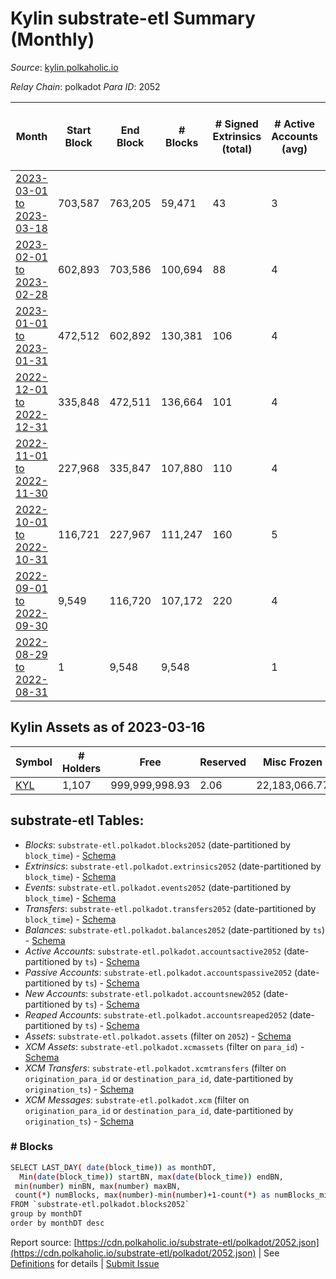 # Kylin substrate-etl Summary (Monthly)

_Source_: [kylin.polkaholic.io](https://kylin.polkaholic.io)

*Relay Chain*: polkadot
*Para ID*: 2052



| Month | Start Block | End Block | # Blocks | # Signed Extrinsics (total) | # Active Accounts (avg) | # Addresses with Balances (max) | Issues |
| ----- | ----------- | --------- | -------- | --------------------------- | ----------------------- | ------------------------------- | ------ |
| [2023-03-01 to 2023-03-18](/polkadot/2052-kylin/2023-03-31.md) | 703,587 | 763,205 | 59,471 | 43 | 3 | 1,107 | - 148 (0.25%) |   
| [2023-02-01 to 2023-02-28](/polkadot/2052-kylin/2023-02-28.md) | 602,893 | 703,586 | 100,694 | 88 | 4 | 1,106 | -   |   
| [2023-01-01 to 2023-01-31](/polkadot/2052-kylin/2023-01-31.md) | 472,512 | 602,892 | 130,381 | 106 | 4 | 1,106 | -   |   
| [2022-12-01 to 2022-12-31](/polkadot/2052-kylin/2022-12-31.md) | 335,848 | 472,511 | 136,664 | 101 | 4 | 1,104 | -   |   
| [2022-11-01 to 2022-11-30](/polkadot/2052-kylin/2022-11-30.md) | 227,968 | 335,847 | 107,880 | 110 | 4 | 1,103 | -   |   
| [2022-10-01 to 2022-10-31](/polkadot/2052-kylin/2022-10-31.md) | 116,721 | 227,967 | 111,247 | 160 | 5 | 1,102 | -   |   
| [2022-09-01 to 2022-09-30](/polkadot/2052-kylin/2022-09-30.md) | 9,549 | 116,720 | 107,172 | 220 | 4 | 1,065 | -   |   
| [2022-08-29 to 2022-08-31](/polkadot/2052-kylin/2022-08-31.md) | 1 | 9,548 | 9,548 |  | 1 | 1 | -   |   

## Kylin Assets as of 2023-03-16



| Symbol | # Holders | Free | Reserved | Misc Frozen | Frozen | Price | AssetID | 
| ----- | --------- | ---- | -------- | ----------- | ------ | ----- | --- |
| [KYL](/polkadot/assets/KYL) | 1,107 | 999,999,998.93  | 2.06  | 22,183,066.77   |   |  |   `{"Token":"KYL"}` | 

## substrate-etl Tables:

* _Blocks_: `substrate-etl.polkadot.blocks2052` (date-partitioned by `block_time`) - [Schema](/schema/balances.json)
* _Extrinsics_: `substrate-etl.polkadot.extrinsics2052` (date-partitioned by `block_time`) - [Schema](/schema/extrinsics.json)
* _Events_: `substrate-etl.polkadot.events2052` (date-partitioned by `block_time`) - [Schema](/schema/events.json)
* _Transfers_: `substrate-etl.polkadot.transfers2052` (date-partitioned by `block_time`) - [Schema](/schema/transfers.json)
* _Balances_: `substrate-etl.polkadot.balances2052` (date-partitioned by `ts`) - [Schema](/schema/balances.json)
* _Active Accounts_: `substrate-etl.polkadot.accountsactive2052` (date-partitioned by `ts`) - [Schema](/schema/accountsactive.json)
* _Passive Accounts_: `substrate-etl.polkadot.accountspassive2052` (date-partitioned by `ts`) - [Schema](/schema/accountspassive.json)
* _New Accounts_: `substrate-etl.polkadot.accountsnew2052` (date-partitioned by `ts`) - [Schema](/schema/accountsnew.json)
* _Reaped Accounts_: `substrate-etl.polkadot.accountsreaped2052` (date-partitioned by `ts`) - [Schema](/schema/accountsreaped.json)
* _Assets_: `substrate-etl.polkadot.assets` (filter on `2052`) - [Schema](/schema/assets.json)
* _XCM Assets_: `substrate-etl.polkadot.xcmassets` (filter on `para_id`) - [Schema](/schema/xcmassets.json)
* _XCM Transfers_: `substrate-etl.polkadot.xcmtransfers` (filter on `origination_para_id` or `destination_para_id`, date-partitioned by `origination_ts`) - [Schema](/schema/xcmtransfers.json)
* _XCM Messages_: `substrate-etl.polkadot.xcm` (filter on `origination_para_id` or `destination_para_id`, date-partitioned by `origination_ts`) - [Schema](/schema/xcm.json)

### # Blocks
```bash
SELECT LAST_DAY( date(block_time)) as monthDT,
  Min(date(block_time)) startBN, max(date(block_time)) endBN, 
 min(number) minBN, max(number) maxBN, 
 count(*) numBlocks, max(number)-min(number)+1-count(*) as numBlocks_missing 
FROM `substrate-etl.polkadot.blocks2052` 
group by monthDT 
order by monthDT desc
```


Report source: [https://cdn.polkaholic.io/substrate-etl/polkadot/2052.json](https://cdn.polkaholic.io/substrate-etl/polkadot/2052.json) | See [Definitions](/DEFINITIONS.md) for details | [Submit Issue](https://github.com/colorfulnotion/substrate-etl/issues)
